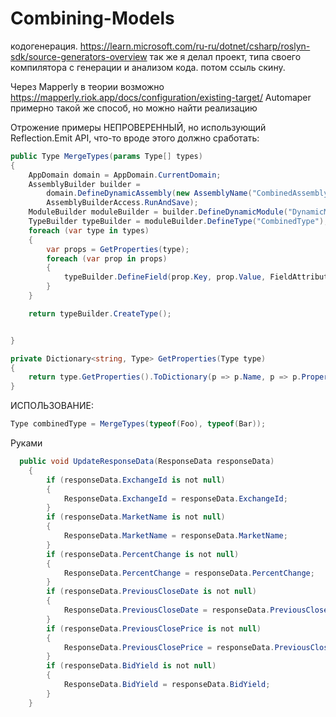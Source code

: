 # Combining-Models

кодогенерация. 
https://learn.microsoft.com/ru-ru/dotnet/csharp/roslyn-sdk/source-generators-overview
так же я делал проект, типа своего компилятора с генерации и анализом кода. потом ссыль скину.


Через Mapperly в теории возможно https://mapperly.riok.app/docs/configuration/existing-target/
Automaper примерно такой же способ, но можно найти реализацию

Отрожение примеры
НЕПРОВЕРЕННЫЙ, но использующий Reflection.Emit API, что-то вроде этого должно сработать:
```cs
public Type MergeTypes(params Type[] types)
{
    AppDomain domain = AppDomain.CurrentDomain;
    AssemblyBuilder builder = 
        domain.DefineDynamicAssembly(new AssemblyName("CombinedAssembly"),
        AssemblyBuilderAccess.RunAndSave);
    ModuleBuilder moduleBuilder = builder.DefineDynamicModule("DynamicModule");
    TypeBuilder typeBuilder = moduleBuilder.DefineType("CombinedType");
    foreach (var type in types)
    {
        var props = GetProperties(type);
        foreach (var prop in props)
        {
            typeBuilder.DefineField(prop.Key, prop.Value, FieldAttributes.Public);
        }
    }

    return typeBuilder.CreateType();


}

private Dictionary<string, Type> GetProperties(Type type)
{
    return type.GetProperties().ToDictionary(p => p.Name, p => p.PropertyType);
}
```

ИСПОЛЬЗОВАНИЕ:
```cs
Type combinedType = MergeTypes(typeof(Foo), typeof(Bar));
```


Руками
```cs
  public void UpdateResponseData(ResponseData responseData)
    {
        if (responseData.ExchangeId is not null)
        {
            ResponseData.ExchangeId = responseData.ExchangeId;
        }
        if (responseData.MarketName is not null)
        {
            ResponseData.MarketName = responseData.MarketName;
        }
        if (responseData.PercentChange is not null)
        {
            ResponseData.PercentChange = responseData.PercentChange;
        }
        if (responseData.PreviousCloseDate is not null)
        {
            ResponseData.PreviousCloseDate = responseData.PreviousCloseDate;
        }
        if (responseData.PreviousClosePrice is not null)
        {
            ResponseData.PreviousClosePrice = responseData.PreviousClosePrice;
        }
        if (responseData.BidYield is not null)
        {
            ResponseData.BidYield = responseData.BidYield;
        }
    }
```
